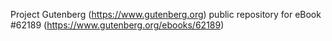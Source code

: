 Project Gutenberg (https://www.gutenberg.org) public repository for eBook #62189 (https://www.gutenberg.org/ebooks/62189)
